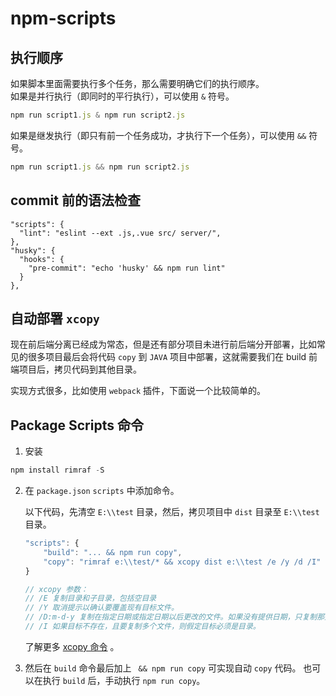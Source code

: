 # npm-scripts

## 执行顺序
如果脚本里面需要执行多个任务，那么需要明确它们的执行顺序。  
如果是并行执行（即同时的平行执行），可以使用 `&` 符号。
```javascript
npm run script1.js & npm run script2.js
```
如果是继发执行（即只有前一个任务成功，才执行下一个任务），可以使用 `&&` 符号。
```javascript
npm run script1.js && npm run script2.js
```
## commit 前的语法检查
```
"scripts": {
  "lint": "eslint --ext .js,.vue src/ server/",
},
"husky": {
  "hooks": {
    "pre-commit": "echo 'husky' && npm run lint"
  }
},
```

## 自动部署 `xcopy`

现在前后端分离已经成为常态，但是还有部分项目未进行前后端分开部署，比如常见的很多项目最后会将代码 `copy` 到 `JAVA` 项目中部署，这就需要我们在 build 前端项目后，拷贝代码到其他目录。

实现方式很多，比如使用 `webpack` 插件，下面说一个比较简单的。

## Package Scripts 命令

1. 安装
```javascript
npm install rimraf -S
```

2. 在 `package.json`  `scripts` 中添加命令。

	以下代码，先清空 `E:\\test` 目录，然后，拷贝项目中 `dist` 目录至 `E:\\test` 目录。

	```javascript
	"scripts": {
		"build": "... && npm run copy",
		"copy": "rimraf e:\\test/* && xcopy dist e:\\test /e /y /d /I"
	}

	// xcopy 参数：
	// /E 复制目录和子目录，包括空目录
	// /Y 取消提示以确认要覆盖现有目标文件。
	// /D:m-d-y 复制在指定日期或指定日期以后更改的文件。如果没有提供日期，只复制那些源时间比目标时间新的文件。
	// /I 如果目标不存在，且要复制多个文件，则假定目标必须是目录。
	```

	了解更多 [xcopy 命令](https://blog.csdn.net/qq_21808961/article/details/86749733) 。

3. 然后在 `build` 命令最后加上 ` && npm run copy` 可实现自动 `copy` 代码。 也可以在执行 `build` 后，手动执行 `npm run copy`。

